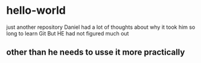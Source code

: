 # hello-world
just another repository
Daniel had a lot of thoughts about why it took him so long to learn Git
But HE had not figured much out
## other than he needs to usse it more practically
